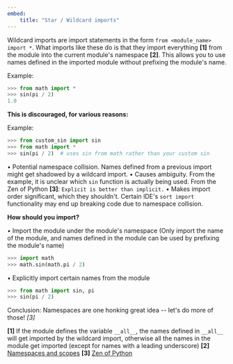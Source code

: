 ```yaml
---
embed:
    title: "Star / Wildcard imports"
---
```


Wildcard imports are import statements in the form `from <module_name> import *`. What imports like these do is that they import everything **[1]** from the module into the current module's namespace **[2]**. This allows you to use names defined in the imported module without prefixing the module's name.

Example:
```python
>>> from math import *
>>> sin(pi / 2)
1.0
```
**This is discouraged, for various reasons:**

Example:
```python
>>> from custom_sin import sin
>>> from math import *
>>> sin(pi / 2)  # uses sin from math rather than your custom sin
```
• Potential namespace collision. Names defined from a previous import might get shadowed by a wildcard import.
• Causes ambiguity. From the example, it is unclear which `sin` function is actually being used. From the Zen of Python **[3]**: `Explicit is better than implicit.`
• Makes import order significant, which they shouldn't. Certain IDE's `sort import` functionality may end up breaking code due to namespace collision.

**How should you import?**

• Import the module under the module's namespace (Only import the name of the module, and names defined in the module can be used by prefixing the module's name)
```python
>>> import math
>>> math.sin(math.pi / 2)
```
• Explicitly import certain names from the module
```python
>>> from math import sin, pi
>>> sin(pi / 2)
```
Conclusion: Namespaces are one honking great idea -- let's do more of those! *[3]*

**[1]** If the module defines the variable `__all__`, the names defined in `__all__` will get imported by the wildcard import, otherwise all the names in the module get imported (except for names with a leading underscore)
**[2]** [Namespaces and scopes](https://www.programiz.com/python-programming/namespace)
**[3]** [Zen of Python](https://peps.python.org/pep-0020/)
